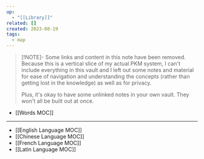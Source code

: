 ```yaml
---
up:
  - "[[Library]]"
related: []
created: 2023-08-19
tags:
  - map
---
```


> [!NOTE]- Some links and content in this note have been removed.
> Because this is a vertical slice of my actual PKM system, I can't include everything in this vault and I left out some notes and material for ease of navigation and understanding the concepts (rather than getting lost in the knowledge) as well as for privacy. 
>  
> Plus, it's okay to have some unlinked notes in your own vault. They won't all be built out at once.

- [[Words MOC]]

---
- [[English Language MOC]]
- [[Chinese Language MOC]]
- [[French Language MOC]]
- [[Latin Language MOC]]